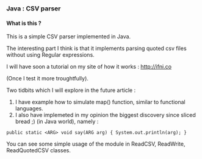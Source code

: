 ### Java : CSV parser

#### What is this ?

This is a simple CSV parser implemented in Java.

The interesting part I think is that it implements parsing quoted csv files
without using Regular expressions.

I will have soon a tutorial on my site of how it works : http://ifni.co

(Once I test it more troughtfully).

Two tidbits which I will explore in the future article :

  1. I have example how to simulate map() function, similar to functional languages.
  2. I also have implemeted in my opinion the biggest discovery since sliced bread ;) (in Java world), namely :
  
```
public static <ARG> void say(ARG arg) { System.out.println(arg); }
```

You can see some simple usage of the module in ReadCSV, ReadWrite, ReadQuotedCSV classes.
